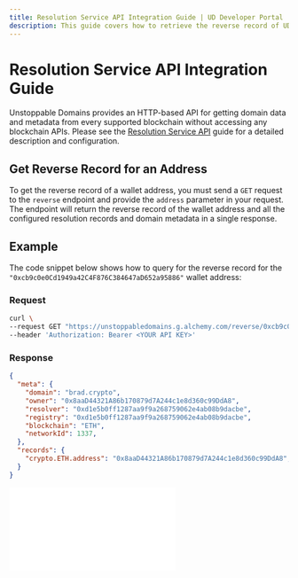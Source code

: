 ```yaml
---
title: Resolution Service API Integration Guide | UD Developer Portal
description: This guide covers how to retrieve the reverse record of UD domains using the Resolution Libraries. This process requires using the language-specific and blockchain-agnostic libraries managed by Unstoppable Domains.
---
```


# Resolution Service API Integration Guide

Unstoppable Domains provides an HTTP-based API for getting domain data and metadata from every supported blockchain without accessing any blockchain APIs. Please see the [Resolution Service API](../../developer-toolkit/resolution-service/overview.md) guide for a detailed description and configuration.

## Get Reverse Record for an Address

To get the reverse record of a wallet address, you must send a `GET` request to the `reverse` endpoint and provide the `address` parameter in your request. The endpoint will return the reverse record of the wallet address and all the configured resolution records and domain metadata in a single response.

## Example

The code snippet below shows how to query for the reverse record for the `"0xcb9c0e0Cd1949a42C4F876C384647aD652a95886"` wallet address:

### Request

```bash
curl \
--request GET "https://unstoppabledomains.g.alchemy.com/reverse/0xcb9c0e0Cd1949a42C4F876C384647aD652a95886" \
--header 'Authorization: Bearer <YOUR API KEY>'
```

### Response

```json
{
  "meta": {
    "domain": "brad.crypto",
    "owner": "0x8aaD44321A86b170879d7A244c1e8d360c99DdA8",
    "resolver": "0xd1e5b0ff1287aa9f9a268759062e4ab08b9dacbe",
    "registry": "0xd1e5b0ff1287aa9f9a268759062e4ab08b9dacbe",
    "blockchain": "ETH",
    "networkId": 1337,
  },
  "records": {
    "crypto.ETH.address": "0x8aaD44321A86b170879d7A244c1e8d360c99DdA8",
  }
}
```

<embed src="/snippets/_discord.md" />
